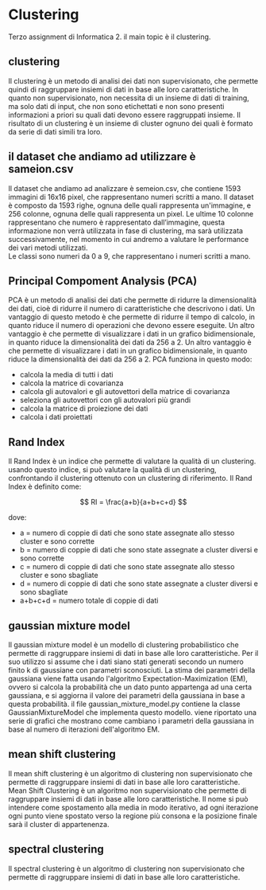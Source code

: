 # Clustering

Terzo assignment di Informatica 2. il main topic è il clustering.

## clustering

Il clustering è un metodo di analisi dei dati non supervisionato, che permette quindi di raggruppare insiemi di dati in
base
alle loro caratteristiche.
In quanto non supervisionato, non necessita di un insieme di dati di training, ma solo dati di input, che non sono
etichettati
e non sono presenti informazioni a priori su quali dati devono essere raggruppati insieme.
Il risultato di un clustering è un insieme di cluster ognuno dei quali è formato da serie di dati simili tra loro.

## il dataset che andiamo ad utilizzare è sameion.csv

Il dataset che andiamo ad analizzare è semeion.csv, che contiene 1593 immagini di 16x16 pixel, che rappresentano numeri
scritti a mano.
Il dataset è composto da 1593 righe, ognuna delle quali rappresenta un'immagine, e 256 colonne, ognuna delle quali
rappresenta un pixel.
Le ultime 10 colonne rappresentano che numero è rappresentato dall’immagine, questa informazione non verrà utilizzata in
fase di clustering, ma sarà utilizzata successivamente, nel momento in cui andremo a valutare le performance dei vari
metodi utilizzati.  
Le classi sono numeri da 0 a 9, che rappresentano i numeri scritti a mano.

## Principal Compoment Analysis (PCA)

PCA è un metodo di analisi dei dati che permette di ridurre la dimensionalità dei dati, cioè di ridurre il numero di
caratteristiche che descrivono i dati.
Un vantaggio di questo metodo è che permette di ridurre il tempo di calcolo, in quanto riduce il numero di operazioni
che devono essere eseguite.
Un altro vantaggio è che permette di visualizzare i dati in un grafico bidimensionale, in quanto riduce la
dimensionalità
dei dati da 256 a 2.
Un altro vantaggio è che permette di visualizzare i dati in un grafico bidimensionale, in quanto riduce la
dimensionalità
dei dati da 256 a 2.
PCA funziona in questo modo:

- calcola la media di tutti i dati
- calcola la matrice di covarianza
- calcola gli autovalori e gli autovettori della matrice di covarianza
- seleziona gli autovettori con gli autovalori più grandi
- calcola la matrice di proiezione dei dati
- calcola i dati proiettati

## Rand Index

Il Rand Index è un indice che permette di valutare la qualità di un clustering.
usando questo indice, si può valutare la qualità di un clustering, confrontando il clustering ottenuto con un
clustering di riferimento.
Il Rand Index è definito come:

$$
RI = \frac{a+b}{a+b+c+d}
$$

dove:

- a = numero di coppie di dati che sono state assegnate allo stesso cluster e sono corrette
- b = numero di coppie di dati che sono state assegnate a cluster diversi e sono corrette
- c = numero di coppie di dati che sono state assegnate allo stesso cluster e sono sbagliate
- d = numero di coppie di dati che sono state assegnate a cluster diversi e sono sbagliate
- a+b+c+d = numero totale di coppie di dati

## gaussian mixture model

Il gaussian mixture model è un modello di clustering probabilistico che permette di raggruppare insiemi di dati in base
alle loro
caratteristiche. Per il suo utilizzo si assume che i dati siano stati generati secondo un numero finito k di gaussiane
con parametri sconosciuti.
La stima dei parametri della gaussiana viene fatta usando l'algoritmo Expectation-Maximization (EM), ovvero si calcola
la probabilità che un dato punto appartenga ad una certa gaussiana, e si aggiorna il valore dei parametri della
gaussiana in base a questa probabilità.
il file gaussian_mixture_model.py contiene la classe GaussianMixtureModel che implementa questo modello. viene riportato
una
serie di grafici che mostrano come cambiano i parametri della gaussiana in base al numero di iterazioni dell'algoritmo
EM.

## mean shift clustering

Il mean shift clustering è un algoritmo di clustering non supervisionato che permette di raggruppare insiemi di dati in
base alle loro caratteristiche. Mean Shift Clustering è un algoritmo non supervisionato che permette di raggruppare
insiemi
di dati in base alle loro caratteristiche. Il nome si può intendere come spostamento alla media in modo iterativo, ad
ogni
iterazione ogni punto viene spostato verso la regione più consona e la posizione finale sarà il cluster di appartenenza.

## spectral clustering

Il spectral clustering è un algoritmo di clustering non supervisionato che permette di raggruppare insiemi di dati in
base alle loro caratteristiche.
